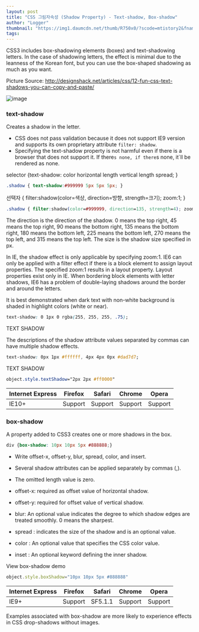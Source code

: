 ```yaml
---
layout: post
title: "CSS 그림자속성 (Shadow Property) - Text-shadow, Box-shadow"
author: "Logger"
thumbnail: "https://img1.daumcdn.net/thumb/R750x0/?scode=mtistory2&fname=https%3A%2F%2Ft1.daumcdn.net%2Fcfile%2Ftistory%2F244AE44A5575030830"
tags: 
---
```



CSS3 includes box-shadowing elements (boxes) and text-shadowing letters. In the case of shadowing letters, the effect is minimal due to the leanness of the Korean font, but you can use the box-shaped shadowing as much as you want.

Picture Source: http://designshack.net/articles/css/12-fun-css-text-shadows-you-can-copy-and-paste/

![image](https://t1.daumcdn.net/cfile/tistory/244AE44A5575030830)

### text-shadow

Creates a shadow in the letter.

- CSS does not pass validation because it does not support IE9 version and supports its own proprietary attribute `filter: shadow`.
- Specifying the text-shadow property is not harmful even if there is a browser that does not support it. If there`s none, if there`s none, it`ll be rendered as none.

selector {text-shadow: color horizontal length vertical length spread; }

```css
.shadow { text-shadow:#999999 5px 5px 5px; }

```

선택자 { filter:shadow(color=색상, direction=방향, strength=크기); zoom:1; }

```css
.shadow { filter:shadow(color=#999999, direction=135, strength=4); zoom:1; }

```

The direction is the direction of the shadow. 0 means the top right, 45 means the top right, 90 means the bottom right, 135 means the bottom right, 180 means the bottom left, 225 means the bottom left, 270 means the top left, and 315 means the top left. The size is the shadow size specified in px.

In IE, the shadow effect is only applicable by specifying zoom:1. IE6 can only be applied with a filter effect if there is a block element to assign layout properties. The specified zoom:1 results in a layout property. Layout properties exist only in IE. When bordering block elements with letter shadows, IE6 has a problem of double-laying shadows around the border and around the letters.

It is best demonstrated when dark text with non-white background is shaded in highlight colors (white or near).

```css
text-shadow: 0 1px 0 rgba(255, 255, 255, .75);

```

TEXT SHADOW

The descriptions of the shadow attribute values separated by commas can have multiple shadow effects.

```css
text-shadow: 0px 1px #ffffff, 4px 4px 0px #dad7d7;

```

TEXT SHADOW

```css
object.style.textShadow="2px 2px #ff0000"

```

| Internet Express | Firefox | Safari | Chrome | Opera |
| -------- | -------- | -------- | -------- | -------- |
| IE10+ | Support | Support | Support | Support | Support | Support | Support | Support |

### box-shadow

A property added to CSS3 creates one or more shadows in the box.

```css
div {box-shadow: 10px 10px 5px #888888;}

```

- Write offset-x, offset-y, blur, spread, color, and insert.
- Several shadow attributes can be applied separately by commas (,).
- The omitted length value is zero.

- offset-x: required as offset value of horizontal shadow.
- offset-y: required for offset value of vertical shadow.
- blur: An optional value indicates the degree to which shadow edges are treated smoothly. 0 means the sharpest.
- spread : indicates the size of the shadow and is an optional value.
- color : An optional value that specifies the CSS color value.
- inset : An optional keyword defining the inner shadow.

View box-shadow demo

```js
object.style.boxShadow="10px 10px 5px #888888"

```

| Internet Express | Firefox | Safari | Chrome | Opera |
| -------- | -------- | -------- | -------- | -------- |
| IE9+ | Support | SF5.1.1 | Support | Support | Support | Support |

Examples associated with box-shadow are more likely to experience effects in CSS drop-shadows without images.